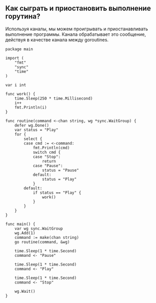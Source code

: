 ## Как сыграть и приостановить выполнение горутина?

Используя каналы, мы можем проигрывать и приостанавливать выполнение программы. Канала обрабатывает это сообщение, действуя в качестве канала между goroutines.

```golang
package main

import (
	"fmt"
	"sync"
	"time"
)

var i int

func work() {
	time.Sleep(250 * time.Millisecond)
	i++
	fmt.Println(i)
}

func routine(command <-chan string, wg *sync.WaitGroup) {
	defer wg.Done()
	var status = "Play"
	for {
		select {
		case cmd := <-command:
			fmt.Println(cmd)
			switch cmd {
			case "Stop":
				return
			case "Pause":
				status = "Pause"
			default:
				status = "Play"
			}
		default:
			if status == "Play" {
				work()
			}
		}
	}
}

func main() {
	var wg sync.WaitGroup
	wg.Add(1)
	command := make(chan string)
	go routine(command, &wg)

	time.Sleep(1 * time.Second)
	command <- "Pause"

	time.Sleep(1 * time.Second)
	command <- "Play"

	time.Sleep(1 * time.Second)
	command <- "Stop"

	wg.Wait()
}
```
